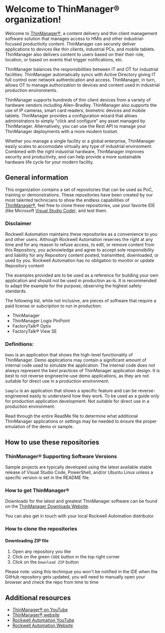 # Welcome to ThinManager® organization!

Welcome to [ThinManager®](http://www.thinmanager.com/), a content delivery and thin client management software solution that manages access to HMIs and other industrial-focused productivity content. ThinManager can securely deliver applications to devices like thin clients, industrial PCs, and mobile tablets. ThinManager also delivers content to users based on their their role, location, or based on events that trigger notifications, etc.

ThinManager balances the responsibilities between IT and OT for industrial facilities. ThinManager automatically syncs with Active Directory giving IT full control over network authentication and access. ThinManager, in turn, allows OT to manage authorization to devices and content used in industrial production environments. 

ThinManager supports hundreds of thin client devices from a variety of hardware vendors including Allen-Bradley. ThinManager also supports the use of IP cameras, smart card readers, biometric devices and mobile tablets. ThinManager provides a configuration wizard that allows administrators to simply "click and configure" any asset managed by ThinManager. Alternatively, you can use the Rest API to manage your ThinManager deployments with a more modern toolset.

Whether you manage a single facility or a global enterprise, ThinManager easily scales to accomodate virtually any type of industrial environment. Combined with the right industrial hardware, ThinManager improves security and productivity, and can help provide a more sustainable hardware life cycle for your modern facility.

## General information

This organization contains a set of repositories that can be used as PoC, training or demonstrations. These repositories have been created by our most talented technicians to show the endless capabilities of [ThinManager®](http://www.thinmanager.com/), feel free to clone these repositories, use your favorite IDE (like Microsoft [Visual Studio Code](https://code.visualstudio.com/)), and test them.

### Disclaimer

Rockwell Automation maintains these repositories as a convenience to you and other users. Although Rockwell Automation reserves the right at any time and for any reason to refuse access, to edit, or remove content from this Repository, you acknowledge and agree to accept sole responsibility and liability for any Repository content posted, transmitted, downloaded, or used by you. Rockwell Automation has no obligation to monitor or update Repository content

The examples provided are to be used as a reference for building your own application and should not be used in production as-is. It is recommended to adapt the example for the purpose, observing the highest safety standards.

The following list, while not inclusive, are pieces of software that require a paid license or subcription to run in production:
- ThinManager
- ThinManager Logix PinPoint
- FactoryTalk® Optix
- FactoryTalk® View SE

### Definitions:

`Demo` is an application that shows the high-level functionality of ThinManager. Demo applications may contain a significant amount of internal code used to simulate the application. The internal code does not always represent the best practices of ThinManager application design. It is best to not reverse engineer/re-use demo applications, as they are not suitable for direct use in a production environment.

`Sample` is an application that shows a specific feature and can be reverse-engineered easily to understand how they work. To be used as a guide only for production application development. Not suitable for direct use in a production environment.  

Read through the entire ReadMe file to determine what additional ThinManager applications or settings may be needed to ensure the proper emulation of the demo or sample. 

## How to use these repositories

### ThinManager® Supporting Software Versions

Sample projects are typically developed using the latest available stable release of Visual Studio Code, PowerShell, and/or Ubuntu Linux unless a specific version is set in the README file.

### How to get ThinManager®

Downloads for the latest and greatest ThinManager software can be found on the [ThinManager Downloads Website](https://downloads.thinmanager.com/). 

You can also get in touch with your local Rockwell Automation distributor

### How to clone the repositories

#### Downloading ZIP file

1. Open any repository you like
1. Click on the green `CODE` button in the top right corner
1. Click on the `Download ZIP` button

Please note: using this technique you won't be notified in the IDE when the GitHub repository gets updated, you will need to manually open your browser and check the repo from time to time

## Additional resources

- [ThinManager® on YouTube](https://www.youtube.com/@ThinManager)
- [ThinManager® website](http://www.thinmanager.com/)
- [Rockwell Automation YouTube](https://www.youtube.com/@RockwellautomationInc)
- [Rockwell Automation Website](https://www.rockwellautomation.com/)
